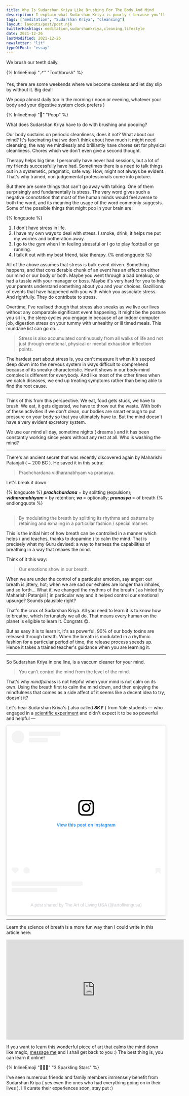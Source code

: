 ```yaml
---
title: Why Is Sudarshan Kriya Like Brushing For The Body And Mind
description: I explain what Sudarshan Kriya is poorly ( because you'll have to experience it to know it ), how it does the same thing for the body and mind, that brushing does for teeth, and wiping / washing does for the poop.
tags: ["meditation", "Sudarshan Kriya", "cleansing"]
layout: layouts/post/post.njk
twitterHashtags: meditation,sudarshankriya,cleaning,lifestyle
date: 2021-12-26
lastModified: 2021-12-26
newsletter: "lit"
typeOfPost: "essay"
---
```


We brush our teeth daily.

{% InlineEmoji "🪥" "Toothbrush" %}

Yes, there are some weekends where we become careless and let day slip by without it. Big deal!

We poop almost daily too in the morning ( noon or evening, whatever your body and your digestive system clock prefers )

{% InlineEmoji "💩" "Poop" %}

What does Sudarshan Kriya have to do with brushing and pooping?

Our body sustains on periodic cleanliness, does it not? What about our mind? It's fascinating that we don't think about how much it might need cleansing, the way we mindlessly and brilliantly have chores set for physical cleanliness. Chores which we don't even give a second thought.

Therapy helps big time. I personally have never had sessions, but a lot of my friends successfully have had. Sometimes there is a need to talk things out in a systemetic, pragmatic, safe way. How, might not always be evident. That's why trained, non judgemental professionals come into picture.

But there are some things that can't go away with talking. One of them surprisingly and fundamentally is stress. The very word gives such a negative connotation that most of the human minds would feel averse to both the word, and its meaning the usage of the word commonly suggests. Some of the possible things that might pop in your brain are:

{% longquote %}
  1. I don't have stress in life.
  2. I have my own ways to deal with stress. I smoke, drink, it helps me put my worries and botheration away.
  3. I go to the gym when I'm feeling stressful or I go to play football or go running.
  4. I talk it out with my best friend, take therapy.
{% endlongquote %}

All of the above assumes that stress is bulk event driven. Something happens, and that considerable chunk of an event has an effect on either our mind or our body or both. Maybe you went through a bad breakup, or had a tussle with your manager or boss. Maybe it's very hard for you to help your parents understand something about you and your choices. Gazillions of events that have happened with you with which you associate stress. And rightfully. They do contribute to stress.

Overtime, I've realised though that stress also sneaks as we live our lives without any comparable significant  event happening. It might be the posture you sit in, the sleep cycles you engage in because of an indoor computer job, digestion stress on your tummy with unhealthy or ill timed meals. This mundane list can go on…

> Stress is also accumulated continuously from all walks of life and not just through emotional, physical or mental exhaustion inflection points.

The hardest part about stress is, you can't measure it when it's seeped deep down into the nervous system in ways difficult to comprehend because of its sneaky characteristic. How it shows in our body-mind complex is different for everybody. And like most of the other times when we catch diseases, we end up treating symptoms rather than being able to find the root cause.

---

Think of this from this perspective. We eat, food gets stuck, we have to brush. We eat, it gets digested, we have to throw out the waste. With both of these activities if we don't clean, our bodies are smart enough to put pressure on your body so that you ultimately have to. But the mind doesn't have a very evident excretory system.

We use our mind all day, sometime nights ( dreams ) and it has been constantly working since years without any rest at all. Who is washing the mind?

---

There's an ancient secret that was recently discovered again by Maharishi Patanjali ( ~ 200 BC ). He saved it in this sutra:

> Prachchardana vidharanabhyam va pranasya.

Let's break it down:

{% longquote %}
  **_prachchardana_** = by splitting (expulsion);
  **_vidharanabhyam_** = by retention;
  **_va_** = optionally;
  **_pranasya_** = of breath
{% endlongquote %}

<div style="width:100%; margin-top:30px;">

> By modulating the breath by splitting its rhythms and patterns by retaining and exhaling in a particular fashion / special manner.

This is the initial hint of how breath can be controlled in a manner which helps ( and teaches, thanks to dopamine ) to calm the mind. That is precisely what my Guru devised: a way to harness the capabilities of breathing in a way that relaxes the mind.

Think of it this way: 

> Our emotions show in our breath.

When we are under the control of a particular emotion, say anger: our breath is jittery, hot; when we are sad our exhales are longer than inhales, and so forth… What if, we changed the rhythms of the breath ( as hinted by Maharishi Patanjali ) in particular way and it helped control our emotional upsurge? Sounds plausible right?

That's the crux of Sudarshan Kriya. All you need to learn it is to know how to breathe, which fortunately we all do.
That means every human on the planet is eligible to learn it. Congrats 😋.

But as easy it is to learn it, it's as powerful. 90% of our body toxins are released through breath. When the breath is modulated in a rhythmic fashion for a particular period of time, the release process speeds up. Hence it takes a trained teacher's guidance when you are learning it.

---

So Sudarshan Kriya in one line, is a vaccum cleaner for your mind.

> You can't control the mind from the level of the mind.

That's why _mindfulness_ is not helpful when your mind is not calm on its own. Using the breath first to calm the mind down, and then enjoying the mindfulness that comes as a side affect of it seems like a decent idea to try, doesn't it?

Let's hear Sudarshan Kriya's ( also called **_SKY_** ) from Yale students — who engaged in a [scientific experiment](https://www.frontiersin.org/articles/10.3389/fpsyt.2020.00590/full) and didn't expect it to be so powerful and helpful —

<blockquote class="instagram-media" data-instgrm-captioned data-instgrm-permalink="https://www.instagram.com/tv/CD5FfhPDElE/?utm_source=ig_embed&amp;utm_campaign=loading" data-instgrm-version="14" style=" background:#FFF; border:0; border-radius:3px; box-shadow:0 0 1px 0 rgba(0,0,0,0.5),0 1px 10px 0 rgba(0,0,0,0.15); margin: 1px; max-width:540px; min-width:326px; padding:0; width:99.375%; width:-webkit-calc(100% - 2px); width:calc(100% - 2px);"><div style="padding:16px;"> <a href="https://www.instagram.com/tv/CD5FfhPDElE/?utm_source=ig_embed&amp;utm_campaign=loading" style=" background:#FFFFFF; line-height:0; padding:0 0; text-align:center; text-decoration:none; width:100%;" target="_blank"> <div style=" display: flex; flex-direction: row; align-items: center;"> <div style="background-color: #F4F4F4; border-radius: 50%; flex-grow: 0; height: 40px; margin-right: 14px; width: 40px;"></div> <div style="display: flex; flex-direction: column; flex-grow: 1; justify-content: center;"> <div style=" background-color: #F4F4F4; border-radius: 4px; flex-grow: 0; height: 14px; margin-bottom: 6px; width: 100px;"></div> <div style=" background-color: #F4F4F4; border-radius: 4px; flex-grow: 0; height: 14px; width: 60px;"></div></div></div><div style="padding: 19% 0;"></div> <div style="display:block; height:50px; margin:0 auto 12px; width:50px;"><svg width="50px" height="50px" viewBox="0 0 60 60" version="1.1" xmlns="https://www.w3.org/2000/svg" xmlns:xlink="https://www.w3.org/1999/xlink"><g stroke="none" stroke-width="1" fill="none" fill-rule="evenodd"><g transform="translate(-511.000000, -20.000000)" fill="#000000"><g><path d="M556.869,30.41 C554.814,30.41 553.148,32.076 553.148,34.131 C553.148,36.186 554.814,37.852 556.869,37.852 C558.924,37.852 560.59,36.186 560.59,34.131 C560.59,32.076 558.924,30.41 556.869,30.41 M541,60.657 C535.114,60.657 530.342,55.887 530.342,50 C530.342,44.114 535.114,39.342 541,39.342 C546.887,39.342 551.658,44.114 551.658,50 C551.658,55.887 546.887,60.657 541,60.657 M541,33.886 C532.1,33.886 524.886,41.1 524.886,50 C524.886,58.899 532.1,66.113 541,66.113 C549.9,66.113 557.115,58.899 557.115,50 C557.115,41.1 549.9,33.886 541,33.886 M565.378,62.101 C565.244,65.022 564.756,66.606 564.346,67.663 C563.803,69.06 563.154,70.057 562.106,71.106 C561.058,72.155 560.06,72.803 558.662,73.347 C557.607,73.757 556.021,74.244 553.102,74.378 C549.944,74.521 548.997,74.552 541,74.552 C533.003,74.552 532.056,74.521 528.898,74.378 C525.979,74.244 524.393,73.757 523.338,73.347 C521.94,72.803 520.942,72.155 519.894,71.106 C518.846,70.057 518.197,69.06 517.654,67.663 C517.244,66.606 516.755,65.022 516.623,62.101 C516.479,58.943 516.448,57.996 516.448,50 C516.448,42.003 516.479,41.056 516.623,37.899 C516.755,34.978 517.244,33.391 517.654,32.338 C518.197,30.938 518.846,29.942 519.894,28.894 C520.942,27.846 521.94,27.196 523.338,26.654 C524.393,26.244 525.979,25.756 528.898,25.623 C532.057,25.479 533.004,25.448 541,25.448 C548.997,25.448 549.943,25.479 553.102,25.623 C556.021,25.756 557.607,26.244 558.662,26.654 C560.06,27.196 561.058,27.846 562.106,28.894 C563.154,29.942 563.803,30.938 564.346,32.338 C564.756,33.391 565.244,34.978 565.378,37.899 C565.522,41.056 565.552,42.003 565.552,50 C565.552,57.996 565.522,58.943 565.378,62.101 M570.82,37.631 C570.674,34.438 570.167,32.258 569.425,30.349 C568.659,28.377 567.633,26.702 565.965,25.035 C564.297,23.368 562.623,22.342 560.652,21.575 C558.743,20.834 556.562,20.326 553.369,20.18 C550.169,20.033 549.148,20 541,20 C532.853,20 531.831,20.033 528.631,20.18 C525.438,20.326 523.257,20.834 521.349,21.575 C519.376,22.342 517.703,23.368 516.035,25.035 C514.368,26.702 513.342,28.377 512.574,30.349 C511.834,32.258 511.326,34.438 511.181,37.631 C511.035,40.831 511,41.851 511,50 C511,58.147 511.035,59.17 511.181,62.369 C511.326,65.562 511.834,67.743 512.574,69.651 C513.342,71.625 514.368,73.296 516.035,74.965 C517.703,76.634 519.376,77.658 521.349,78.425 C523.257,79.167 525.438,79.673 528.631,79.82 C531.831,79.965 532.853,80.001 541,80.001 C549.148,80.001 550.169,79.965 553.369,79.82 C556.562,79.673 558.743,79.167 560.652,78.425 C562.623,77.658 564.297,76.634 565.965,74.965 C567.633,73.296 568.659,71.625 569.425,69.651 C570.167,67.743 570.674,65.562 570.82,62.369 C570.966,59.17 571,58.147 571,50 C571,41.851 570.966,40.831 570.82,37.631"></path></g></g></g></svg></div><div style="padding-top: 8px;"> <div style=" color:#3897f0; font-family:Arial,sans-serif; font-size:14px; font-style:normal; font-weight:550; line-height:18px;">View this post on Instagram</div></div><div style="padding: 12.5% 0;"></div> <div style="display: flex; flex-direction: row; margin-bottom: 14px; align-items: center;"><div> <div style="background-color: #F4F4F4; border-radius: 50%; height: 12.5px; width: 12.5px; transform: translateX(0px) translateY(7px);"></div> <div style="background-color: #F4F4F4; height: 12.5px; transform: rotate(-45deg) translateX(3px) translateY(1px); width: 12.5px; flex-grow: 0; margin-right: 14px; margin-left: 2px;"></div> <div style="background-color: #F4F4F4; border-radius: 50%; height: 12.5px; width: 12.5px; transform: translateX(9px) translateY(-18px);"></div></div><div style="margin-left: 8px;"> <div style=" background-color: #F4F4F4; border-radius: 50%; flex-grow: 0; height: 20px; width: 20px;"></div> <div style=" width: 0; height: 0; border-top: 2px solid transparent; border-left: 6px solid #f4f4f4; border-bottom: 2px solid transparent; transform: translateX(16px) translateY(-4px) rotate(30deg)"></div></div><div style="margin-left: auto;"> <div style=" width: 0px; border-top: 8px solid #F4F4F4; border-right: 8px solid transparent; transform: translateY(16px);"></div> <div style=" background-color: #F4F4F4; flex-grow: 0; height: 12px; width: 16px; transform: translateY(-4px);"></div> <div style=" width: 0; height: 0; border-top: 8px solid #F4F4F4; border-left: 8px solid transparent; transform: translateY(-4px) translateX(8px);"></div></div></div> <div style="display: flex; flex-direction: column; flex-grow: 1; justify-content: center; margin-bottom: 24px;"> <div style=" background-color: #F4F4F4; border-radius: 4px; flex-grow: 0; height: 14px; margin-bottom: 6px; width: 224px;"></div> <div style=" background-color: #F4F4F4; border-radius: 4px; flex-grow: 0; height: 14px; width: 144px;"></div></div></a><p style=" color:#c9c8cd; font-family:Arial,sans-serif; font-size:14px; line-height:17px; margin-bottom:0; margin-top:8px; overflow:hidden; padding:8px 0 7px; text-align:center; text-overflow:ellipsis; white-space:nowrap;"><a href="https://www.instagram.com/tv/CD5FfhPDElE/?utm_source=ig_embed&amp;utm_campaign=loading" style=" color:#c9c8cd; font-family:Arial,sans-serif; font-size:14px; font-style:normal; font-weight:normal; line-height:17px; text-decoration:none;" target="_blank">A post shared by The Art of Living USA (@artoflivingusa)</a></p></div></blockquote> <script async src="//www.instagram.com/embed.js"></script>


---

Learn the science of breath is a more fun way than I could write in this article here:


<iframe width="560" height="315" src="https://www.youtube.com/embed/ZiHY3f-wkNM" title="YouTube video player" frameborder="0" allow="accelerometer; autoplay; clipboard-write; encrypted-media; gyroscope; picture-in-picture" allowfullscreen></iframe>

If you want to learn this wonderful piece of art that calms the mind down like magic, [message me](https://twitter.com/gdadsriver) and I shall get back to you :) The best thing is, you can learn it online!

{% InlineEmoji "🌟🌟🌟" "3 Sparkling Stars" %}

I've seen numerous friends and family members immensely benefit from Sudarshan Kriya ( yes even the ones who had everything going on in their lives ). I'll curate their experiences soon, stay put :)